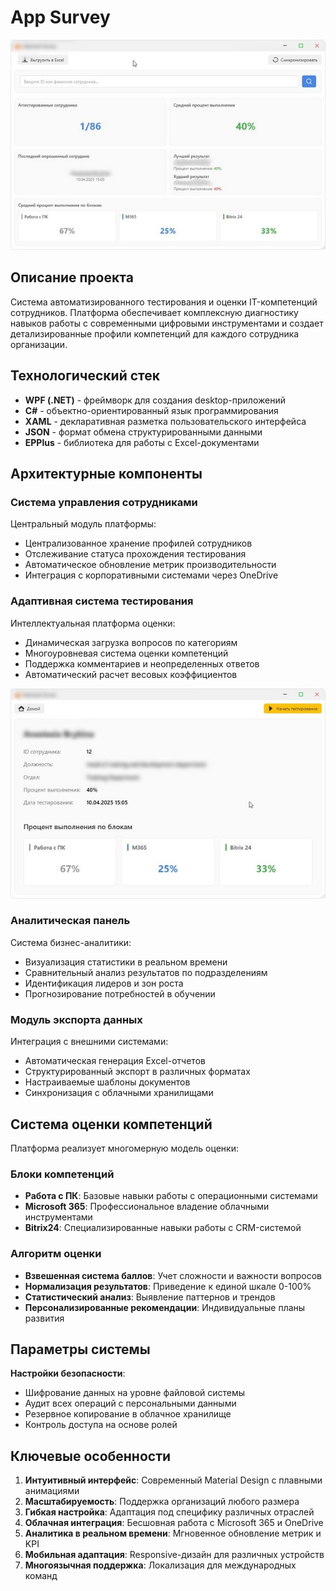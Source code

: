 # App Survey
![Preview](https://github.com/AI-Sheet/EXP-AppSurvey-Csharp/blob/main/Photos/Preview.png?raw=true)

## Описание проекта
Cистема автоматизированного тестирования и оценки IT-компетенций сотрудников. Платформа обеспечивает комплексную диагностику навыков работы с современными цифровыми инструментами и создает детализированные профили компетенций для каждого сотрудника организации.

## Технологический стек
- **WPF (.NET)** - фреймворк для создания desktop-приложений
- **C#** - объектно-ориентированный язык программирования
- **XAML** - декларативная разметка пользовательского интерфейса
- **JSON** - формат обмена структурированными данными
- **EPPlus** - библиотека для работы с Excel-документами

## Архитектурные компоненты

### Система управления сотрудниками
Центральный модуль платформы:
- Централизованное хранение профилей сотрудников
- Отслеживание статуса прохождения тестирования
- Автоматическое обновление метрик производительности
- Интеграция с корпоративными системами через OneDrive

### Адаптивная система тестирования
Интеллектуальная платформа оценки:
- Динамическая загрузка вопросов по категориям
- Многоуровневая система оценки компетенций
- Поддержка комментариев и неопределенных ответов
- Автоматический расчет весовых коэффициентов

![Card](https://github.com/AI-Sheet/EXP-AppSurvey-Csharp/blob/main/Photos/Card.png?raw=true)

### Аналитическая панель
Система бизнес-аналитики:
- Визуализация статистики в реальном времени
- Сравнительный анализ результатов по подразделениям
- Идентификация лидеров и зон роста
- Прогнозирование потребностей в обучении

### Модуль экспорта данных
Интеграция с внешними системами:
- Автоматическая генерация Excel-отчетов
- Структурированный экспорт в различных форматах
- Настраиваемые шаблоны документов
- Синхронизация с облачными хранилищами

## Система оценки компетенций

Платформа реализует многомерную модель оценки:

### Блоки компетенций
- **Работа с ПК**: Базовые навыки работы с операционными системами
- **Microsoft 365**: Профессиональное владение облачными инструментами
- **Bitrix24**: Специализированные навыки работы с CRM-системой

### Алгоритм оценки
- **Взвешенная система баллов**: Учет сложности и важности вопросов
- **Нормализация результатов**: Приведение к единой шкале 0-100%
- **Статистический анализ**: Выявление паттернов и трендов
- **Персонализированные рекомендации**: Индивидуальные планы развития

## Параметры системы

**Настройки безопасности**:
- Шифрование данных на уровне файловой системы
- Аудит всех операций с персональными данными
- Резервное копирование в облачное хранилище
- Контроль доступа на основе ролей

## Ключевые особенности

1. **Интуитивный интерфейс**: Современный Material Design с плавными анимациями
2. **Масштабируемость**: Поддержка организаций любого размера
3. **Гибкая настройка**: Адаптация под специфику различных отраслей
4. **Облачная интеграция**: Бесшовная работа с Microsoft 365 и OneDrive
5. **Аналитика в реальном времени**: Мгновенное обновление метрик и KPI
6. **Мобильная адаптация**: Responsive-дизайн для различных устройств
7. **Многоязычная поддержка**: Локализация для международных команд
